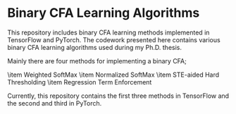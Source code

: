# Binary CFA Learning Algorithms

This repository includes binary CFA learning methods implemented in TensorFlow and PyTorch. The codework presented here contains various binary CFA learning algorithms used during my Ph.D. thesis.

Mainly there are four methods for implementing a binary CFA;

\item Weighted SoftMax
\item Normalized SoftMax
\item STE-aided Hard Thresholding
\item Regression Term Enforcement

Currently, this repository contains the first three methods in TensorFlow and the second and third in PyTorch.
